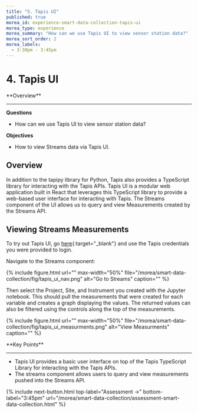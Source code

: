 ```yaml
---
title: "5. Tapis UI"
published: true
morea_id: experience-smart-data-collection-tapis-ui
morea_type: experience
morea_summary: "How can we use Tapis UI to view sensor station data?"
morea_sort_order: 2
morea_labels:
  - 3:30pm - 3:45pm
---
```


# 4. Tapis UI

<div class="alert alert-success mt-3" role="alert" markdown="1">
<i class="fa-solid fa-globe fa-xl"></i> **Overview**
<hr/>

**Questions**
  * How can we use Tapis UI to view sensor station data?

**Objectives**
  * How to view Streams data via Tapis UI.
</div>

## Overview

In addition to the tapipy library for Python, Tapis also provides a TypeScript library for interacting with the Tapis APIs. Tapis UI is a modular web application built in React that leverages this TypeScript library to provide a web-based user interface for interacting with Tapis. The Streams component of the UI allows us to query and view Measurements created by the Streams API.

## Viewing Streams Measurements

To try out Tapis UI, go [here](https://ci-tracs.github.io/tapis_ui_training/){:target="_blank"} and use the Tapis credentials you were provided to login.

Navigate to the Streams component:

{% include figure.html url="" max-width="50%" file="/morea/smart-data-collection/fig/tapis_ui_nav.png" alt="Go to Streams" caption="" %}

Then select the Project, Site, and Instrument you created with the Jupyter notebook. This should pull the measurements that were created for each variable and creates a graph displaying the values. The returned values can also be filtered using the controls along the top of the measurements.

{% include figure.html url="" max-width="50%" file="/morea/smart-data-collection/fig/tapis_ui_measurments.png" alt="View Measurments" caption="" %}

<div class="alert alert-success mt-3" role="alert" markdown="1">
<i class="fa-solid fa-globe fa-xl"></i> **Key Points**
<hr/>

* Tapis UI provides a basic user interface on top of the Tapis TypeScript Library for interacting with the Tapis APIs.
* The streams component allows users to query and view measurements pushed into the Streams API.

</div>


{% include next-button.html
top-label="Assessment ->"
bottom-label="3:45pm"
url="/morea/smart-data-collection/assessment-smart-data-collection.html" %}
